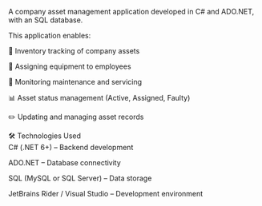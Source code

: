 A company asset management application developed in C# and ADO.NET, with an SQL database.

This application enables: <br>

📌 Inventory tracking of company assets <br>

👥 Assigning equipment to employees <br>

🔧 Monitoring maintenance and servicing <br>

📊 Asset status management (Active, Assigned, Faulty) <br>

✏️ Updating and managing asset records <br>

🛠 Technologies Used <br>
C# (.NET 6+) – Backend development <br>

ADO.NET – Database connectivity <br>

SQL (MySQL or SQL Server) – Data storage <br>

JetBrains Rider / Visual Studio – Development environment <br>

